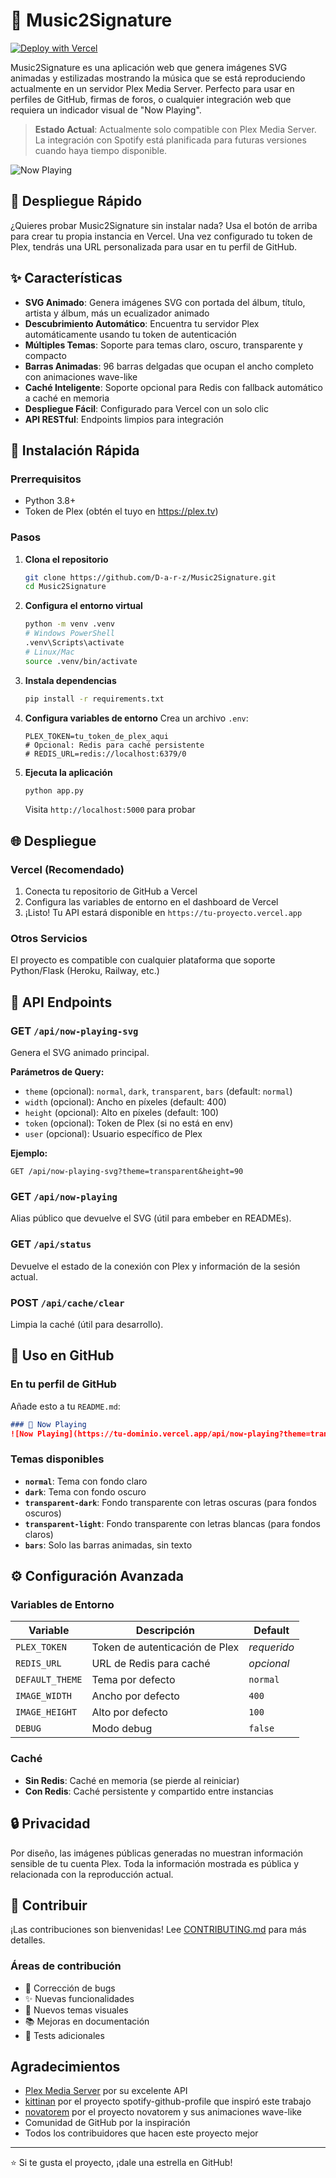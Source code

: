 # 🎵 Music2Signature

[![Deploy with Vercel](https://vercel.com/button)](https://vercel.com/new/clone?repository-url=https://github.com/D-a-r-z/Music2Signature)

Music2Signature es una aplicación web que genera imágenes SVG animadas y estilizadas mostrando la música que se está reproduciendo actualmente en un servidor Plex Media Server. Perfecto para usar en perfiles de GitHub, firmas de foros, o cualquier integración web que requiera un indicador visual de "Now Playing".

> **Estado Actual**: Actualmente solo compatible con Plex Media Server. La integración con Spotify está planificada para futuras versiones cuando haya tiempo disponible.

![Now Playing](https://music2-signature.vercel.app/api/now-playing-svg?theme=transparent-light)

## 🚀 Despliegue Rápido

¿Quieres probar Music2Signature sin instalar nada? Usa el botón de arriba para crear tu propia instancia en Vercel. Una vez configurado tu token de Plex, tendrás una URL personalizada para usar en tu perfil de GitHub.

## ✨ Características

- **SVG Animado**: Genera imágenes SVG con portada del álbum, título, artista y álbum, más un ecualizador animado
- **Descubrimiento Automático**: Encuentra tu servidor Plex automáticamente usando tu token de autenticación
- **Múltiples Temas**: Soporte para temas claro, oscuro, transparente y compacto
- **Barras Animadas**: 96 barras delgadas que ocupan el ancho completo con animaciones wave-like
- **Caché Inteligente**: Soporte opcional para Redis con fallback automático a caché en memoria
- **Despliegue Fácil**: Configurado para Vercel con un solo clic
- **API RESTful**: Endpoints limpios para integración

## 🚀 Instalación Rápida

### Prerrequisitos
- Python 3.8+
- Token de Plex (obtén el tuyo en https://plex.tv)

### Pasos

1. **Clona el repositorio**
   ```bash
   git clone https://github.com/D-a-r-z/Music2Signature.git
   cd Music2Signature
   ```

2. **Configura el entorno virtual**
   ```bash
   python -m venv .venv
   # Windows PowerShell
   .venv\Scripts\activate
   # Linux/Mac
   source .venv/bin/activate
   ```

3. **Instala dependencias**
   ```bash
   pip install -r requirements.txt
   ```

4. **Configura variables de entorno**
   Crea un archivo `.env`:
   ```env
   PLEX_TOKEN=tu_token_de_plex_aqui
   # Opcional: Redis para caché persistente
   # REDIS_URL=redis://localhost:6379/0
   ```

5. **Ejecuta la aplicación**
   ```bash
   python app.py
   ```
   Visita `http://localhost:5000` para probar

## 🌐 Despliegue

### Vercel (Recomendado)
1. Conecta tu repositorio de GitHub a Vercel
2. Configura las variables de entorno en el dashboard de Vercel
3. ¡Listo! Tu API estará disponible en `https://tu-proyecto.vercel.app`

### Otros Servicios
El proyecto es compatible con cualquier plataforma que soporte Python/Flask (Heroku, Railway, etc.)

## 📡 API Endpoints

### GET `/api/now-playing-svg`
Genera el SVG animado principal.

**Parámetros de Query:**
- `theme` (opcional): `normal`, `dark`, `transparent`, `bars` (default: `normal`)
- `width` (opcional): Ancho en píxeles (default: 400)
- `height` (opcional): Alto en píxeles (default: 100)
- `token` (opcional): Token de Plex (si no está en env)
- `user` (opcional): Usuario específico de Plex

**Ejemplo:**
```
GET /api/now-playing-svg?theme=transparent&height=90
```

### GET `/api/now-playing`
Alias público que devuelve el SVG (útil para embeber en READMEs).

### GET `/api/status`
Devuelve el estado de la conexión con Plex y información de la sesión actual.

### POST `/api/cache/clear`
Limpia la caché (útil para desarrollo).

## 🎨 Uso en GitHub

### En tu perfil de GitHub
Añade esto a tu `README.md`:

```markdown
### 🎵 Now Playing
![Now Playing](https://tu-dominio.vercel.app/api/now-playing?theme=transparent)
```

### Temas disponibles
- **`normal`**: Tema con fondo claro
- **`dark`**: Tema con fondo oscuro
- **`transparent-dark`**: Fondo transparente con letras oscuras (para fondos oscuros)
- **`transparent-light`**: Fondo transparente con letras blancas (para fondos claros)
- **`bars`**: Solo las barras animadas, sin texto

## ⚙️ Configuración Avanzada

### Variables de Entorno
| Variable | Descripción | Default |
|----------|-------------|---------|
| `PLEX_TOKEN` | Token de autenticación de Plex | *requerido* |
| `REDIS_URL` | URL de Redis para caché | *opcional* |
| `DEFAULT_THEME` | Tema por defecto | `normal` |
| `IMAGE_WIDTH` | Ancho por defecto | `400` |
| `IMAGE_HEIGHT` | Alto por defecto | `100` |
| `DEBUG` | Modo debug | `false` |

### Caché
- **Sin Redis**: Caché en memoria (se pierde al reiniciar)
- **Con Redis**: Caché persistente y compartido entre instancias

## 🔒 Privacidad

Por diseño, las imágenes públicas generadas no muestran información sensible de tu cuenta Plex. Toda la información mostrada es pública y relacionada con la reproducción actual.

## 🤝 Contribuir

¡Las contribuciones son bienvenidas! Lee [CONTRIBUTING.md](CONTRIBUTING.md) para más detalles.

### Áreas de contribución
- 🐛 Corrección de bugs
- ✨ Nuevas funcionalidades
- 🎨 Nuevos temas visuales
- 📚 Mejoras en documentación
- 🧪 Tests adicionales

##  Agradecimientos

- [Plex Media Server](https://plex.tv) por su excelente API
- [kittinan](https://github.com/kittinan/spotify-github-profile) por el proyecto spotify-github-profile que inspiró este trabajo
- [novatorem](https://github.com/novatorem/novatorem) por el proyecto novatorem y sus animaciones wave-like
- Comunidad de GitHub por la inspiración
- Todos los contribuidores que hacen este proyecto mejor

---

⭐ Si te gusta el proyecto, ¡dale una estrella en GitHub!